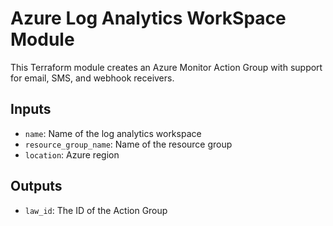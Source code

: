 # Azure Log Analytics WorkSpace Module

This Terraform module creates an Azure Monitor Action Group with support for email, SMS, and webhook receivers.

## Inputs

- `name`: Name of the log analytics workspace
- `resource_group_name`: Name of the resource group
- `location`: Azure region

## Outputs

- `law_id`: The ID of the Action Group